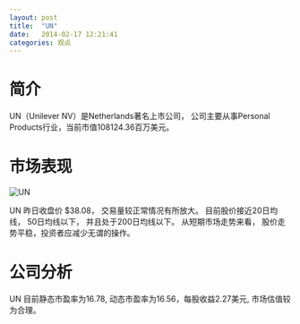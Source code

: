 ```yaml
---
layout: post
title:  "UN"
date:   2014-02-17 12:21:41
categories: 观点
---
```


# 简介
UN（Unilever NV）是Netherlands著名上市公司，
公司主要从事Personal Products行业，当前市值108124.36百万美元。

# 市场表现

![UN](http://finviz.com/chart.ashx?t=UN&ty=c&ta=1&p=d&s=l)

UN 昨日收盘价 $38.08，
交易量较正常情况有所放大。
目前股价接近20日均线，
50日均线以下，
并且处于200日均线以下。
从短期市场走势来看，
股价走势平稳，投资者应减少无谓的操作。

# 公司分析
UN 目前静态市盈率为16.78, 动态市盈率为16.56，每股收益2.27美元,
市场估值较为合理。
